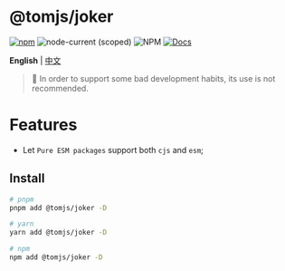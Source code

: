 # @tomjs/joker

[![npm](https://img.shields.io/npm/v/@tomjs/joker)](https://www.npmjs.com/package/@tomjs/joker) ![node-current (scoped)](https://img.shields.io/node/v/@tomjs/joker) ![NPM](https://img.shields.io/npm/l/@tomjs/joker) [![Docs](https://www.paka.dev/badges/v0/cute.svg)](https://www.paka.dev/npm/@tomjs/joker)

**English** | [中文](./README.zh_CN.md)

> 🤡 In order to support some bad development habits, its use is not recommended.

# Features

- Let `Pure ESM packages` support both `cjs` and `esm`;

## Install

```bash
# pnpm
pnpm add @tomjs/joker -D

# yarn
yarn add @tomjs/joker -D

# npm
npm add @tomjs/joker -D
```
